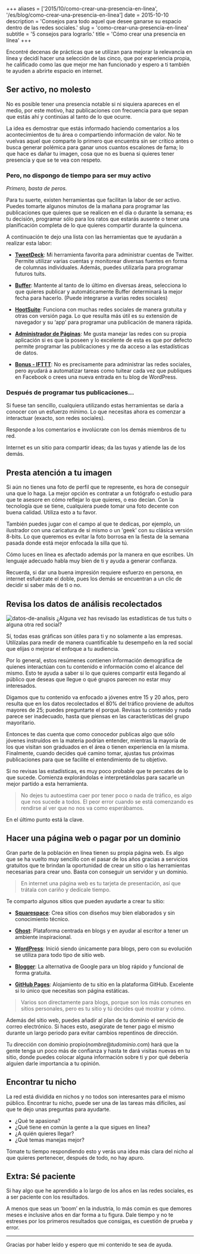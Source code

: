 +++
aliases = ['2015/10/como-crear-una-presencia-en-linea', '/es/blog/como-crear-una-presencia-en-linea']
date = 2015-10-10
description = 'Consejos para todo aquel que desee ganarse su espacio dentro de las redes sociales.'
slug = 'como-crear-una-presencia-en-linea'
subtitle = '5 consejos para lograrlo.'
title = 'Cómo crear una presencia en línea'
+++

Encontré decenas de prácticas que se utilizan para mejorar la relevancia en línea y decidí hacer una selección de las cinco, que por experiencia propia, he calificado como las que mejor me han funcionado y espero a ti también te ayuden a abrirte espacio en internet.
<!-- more -->

## Ser activo, no molesto
No es posible tener una presencia notable si ni siquiera apareces en el medio, por este motivo, haz publicaciones con frecuencia para que sepan que estás ahí y continúas al tanto de lo que ocurre.

La idea es demostrar que estás informado haciendo comentarios a los acontecimientos de tu área o compartiendo información de valor. No te vuelvas aquel que comparte lo primero que encuentra sin ser crítico antes o busca generar polémica para ganar unos cuantos escalones de fama; lo que hace es dañar tu imagen, cosa que no es buena si quieres tener presencia y que se te vea con respeto.

### Pero, no dispongo de tiempo para ser muy activo

*Primero, basta de peros.*  

Para tu suerte, existen herramientas que facilitan la labor de ser activo. Puedes tomarte algunos minutos de la mañana para programar las publicaciones que quieres que se realicen en el día o durante la semana; es tu decisión, programar sólo para los ratos que estarás ausente o tener una planificación completa de lo que quieres compartir durante la quincena.

A continuación te dejo una lista con las herramientas que te ayudarán a realizar esta labor:

- [**TweetDeck**](https://tweetdeck.twitter.com/): Mi herramienta favorita para administrar cuentas de Twitter. Permite utilizar varias cuentas y monitorear diversas fuentes en forma de columnas individuales. Además, puedes utilizarla para programar futuros tuits.

- [**Buffer**](https://buffer.com/app): Mantente al tanto de lo último en diversas áreas, selecciona lo que quieres publicar y automáticamente Buffer determinará la mejor fecha para hacerlo. (Puede integrarse a varias redes sociales)

- [**HootSuite**](http://hootsuite.com/): Funciona con muchas redes sociales de manera gratuita y otras con versión paga. Lo que resulta más útil es su extensión de navegador y su ‘app’ para programar una publicación de manera rápida.

- [**Administrador de Páginas**](https://play.google.com/store/apps/details?id=com.facebook.pages.app&hl=es): Me gusta manejar las redes con su propia aplicación si es que la poseen y lo excelente de esta es que por defecto permite programar las publicaciones y me da acceso a las estadísticas de datos.

- [**Bonus - IFTTT**](https://ifttt.com/): No es precisamente para administrar las redes sociales, pero ayudará a automatizar tareas como tuitear cada vez que publiques en Facebook o crees una nueva entrada en tu blog de WordPress.

### Después de programar tus publicaciones...
Si fuese tan sencillo, cualquiera utilizando estas herramientas se daría a conocer con un esfuerzo mínimo. Lo que necesitas ahora es comenzar a interactuar (exacto, son redes sociales).

Responde a los comentarios e involúcrate con los demás miembros de tu red.

Internet es un sitio para compartir ideas; da las tuyas y atiende las de los demás.

## Presta atención a tu imagen
Si aún no tienes una foto de perfil que te represente, es hora de conseguir una que lo haga. La mejor opción es contratar a un fotógrafo o estudio para que te asesore en cómo reflejar lo que quieres, o eso decían. Con la tecnología que se tiene, cualquiera puede tomar una foto decente con buena calidad. Utiliza esto a tu favor.

También puedes jugar con el campo al que te dedicas, por ejemplo, un ilustrador con una caricatura de sí mismo o un 'geek' con su clásica versión 8-bits. Lo que queremos es evitar la foto borrosa en la fiesta de la semana pasada donde está mejor enfocada la silla que tú.

Cómo luces en línea es afectado además por la manera en que escribes. Un lenguaje adecuado habla muy bien de ti y ayuda a generar confianza.

Recuerda, si dar una buena impresión requiere esfuerzo en persona, en internet esfuérzate el doble, pues los demás se encuentran a un clic de decidir si saber más de ti o no.

## Revisa los datos de análisis recolectados
![datos-de-analisis](/img/2015/10/analytics.png)
¿Alguna vez has revisado las estadísticas de tus tuits o alguna otra red social?

Sí, todas esas gráficas son útiles para ti y no solamente a las empresas. Utilízalas para medir de manera cuantificable tu desempeño en la red social que elijas o mejorar el enfoque a tu audiencia.

Por lo general, estos resúmenes contienen información demográfica de quienes interactúan con tu contenido e información como el alcance del mismo. Esto te ayuda a saber si lo que quieres compartir está llegando al público que deseas que llegue o qué grupos parecen no estar muy interesados.

Digamos que tu contenido va enfocado a jóvenes entre 15 y 20 años, pero resulta que en los datos recolectados el 80% del tráfico proviene de adultos mayores de 25; puedes preguntarte el porqué. Revisas tu contenido y nada parece ser inadecuado, hasta que piensas en las características del grupo mayoritario.

Entonces te das cuenta que como conocedor publicas algo que sólo jóvenes instruídos en la materia podrían entender, mientras la mayoría de los que visitan son graduados en el área o tienen experiencia en la misma. Finalmente, cuando decides qué camino tomar, ajustas tus próximas publicaciones para que se facilite el entendimiento de tu objetivo.

Si no revisas las estadísticas, es muy poco probable que te percates de lo que sucede. Comienza explorándolas e interpretándolas para sacarle un mejor partido a esta herramienta.
> No dejes tu autoestima caer por tener poco o nada de tráfico, es algo que nos sucede a todos. El peor error cuando se está comenzando es rendirse al ver que no nos va como esperábamos.

En el último punto está la clave.

## Hacer una página web o pagar por un dominio
Gran parte de la población en línea tienen su propia página web. Es algo que se ha vuelto muy sencillo con el pasar de los años gracias a servicios gratuitos que te brindan la oportunidad de crear un sitio o las herramientas necesarias para crear uno. Basta con conseguir un servidor y un dominio.
> En internet una página web es tu tarjeta de presentación, así que trátala con cariño y dedícale tiempo.

Te comparto algunos sitios que pueden ayudarte a crear tu sitio:

- [**Squarespace**](http://squarespace.com/): Crea sitios con diseños muy bien elaborados y sin conocimiento técnico.

- [**Ghost**](https://ghost.org/): Plataforma centrada en blogs y en ayudar al escritor a tener un ambiente inspiracional.

- [**WordPress**](https://wordpress.com/): Inició siendo únicamente para blogs, pero con su evolución se utiliza para todo tipo de sitio web.

- [**Blogger**](https://www.blogger.com): La alternativa de Google para un blog rápido y funcional de forma gratuita.

- [**GitHub Pages**](https://pages.github.com/): Alojamiento de tu sitio en la plataforma GitHub. Excelente si lo único que necesitas son página estáticas.

> Varios son directamente para blogs, porque son los más comunes en sitios personales, pero es tu sitio y tú decides qué mostrar y cómo.  

Además del sitio web, puedes añadir al plan de tu dominio el servicio de correo electrónico. Si haces esto, asegúrate de tener pago el mismo durante un largo periodo para evitar cambios repentinos de dirección.

Tu dirección con dominio propio(*nombre*@*tudominio*.com) hará que la gente tenga un poco más de confianza y hasta te dará visitas nuevas en tu sitio, donde puedes colocar alguna información sobre ti y por qué debería alguien darle importancia a tu opinión.

## Encontrar tu nicho
La red está dividida en nichos y no todos son interesantes para el mismo público. Encontrar tu nicho, puede ser una de las tareas más difíciles, así que te dejo unas preguntas para ayudarte.

- ¿Qué te apasiona?
- ¿Qué tiene en común la gente a la que sigues en línea?
- ¿A quién quieres llegar?
- ¿Qué temas manejas mejor?

Tómate tu tiempo respondiendo esto y verás una idea más clara del nicho al que quieres pertenecer, después de todo, no hay apuro.

## Extra: Sé paciente
Si hay algo que he aprendido a lo largo de los años en las redes sociales, es a ser paciente con los resultados.

A menos que seas un ‘boom’ en la industria, lo más común es que demores meses e inclusive años en dar forma a tu figura. Dale tiempo y no te estreses por los primeros resultados que consigas, es cuestión de prueba y error.

- - - -

Gracias por haber leído y espero que mi contenido te sea de ayuda.
